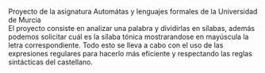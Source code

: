 Proyecto de la asignatura Automátas y lenguajes formales de la Universidad de Murcia  
El proyecto consiste en analizar una palabra y dividirlas en sílabas, además podemos solicitar cuál es la sílaba tónica mostrarandose en mayúscula
la letra correspondiente. Todo esto se lleva a cabo con el uso de las expresiones regulares para hacerlo más eficiente y respectando las reglas sintácticas del castellano.
